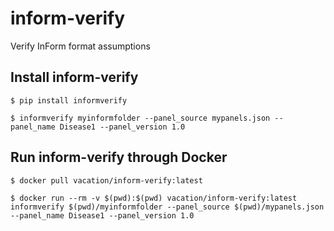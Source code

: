 # inform-verify
Verify InForm format assumptions

## Install inform-verify

`$ pip install informverify`

`$ informverify myinformfolder --panel_source mypanels.json --panel_name Disease1 --panel_version 1.0`

## Run inform-verify through Docker

`$ docker pull vacation/inform-verify:latest`

`$ docker run --rm -v $(pwd):$(pwd) vacation/inform-verify:latest informverify $(pwd)/myinformfolder --panel_source $(pwd)/mypanels.json --panel_name Disease1 --panel_version 1.0`
